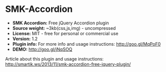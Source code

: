 SMK-Accordion
=============

* **SMK Accordion:** Free jQuery Accordion plugin
* **Source weight:** ~3kb(css,js,img) - uncompressed
* **License:** MIT - free for personal or commercial use
* **Version:** 1.2
* **Plugin info:** For more info and usage instructions: http://goo.gl/MqPoF0
* **DEMO:** http://goo.gl/jNqSOQ

Article about this plugin and usage instructions: http://smartik.ws/2013/11/smk-accordion-free-jquery-plugin/
